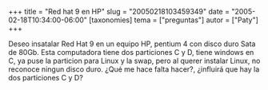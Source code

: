 +++
title = "Red hat 9 en HP"
slug = "20050218103459349"
date = "2005-02-18T10:34:00-06:00"
[taxonomies]
tema = ["preguntas"]
autor = ["Paty"]
+++

Deseo insatalar Red Hat 9 en un equipo HP, pentium 4 con disco duro Sata
de 80Gb. Esta computadora tiene dos particiones C y D, tiene windows en
C, ya puse la particion para Linux y la swap, pero al querer instalar
Linux, no reconoce ningun disco duro. ¿Qué me hace falta hacer?,
¿influirá que hay la dos particiones C y D?

